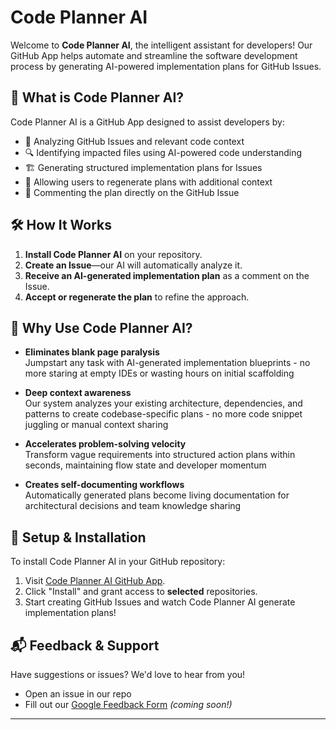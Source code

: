 # Code Planner AI

Welcome to **Code Planner AI**, the intelligent assistant for developers! Our GitHub App helps automate and streamline the software development process by generating AI-powered implementation plans for GitHub Issues.

## 🚀 What is Code Planner AI?
Code Planner AI is a GitHub App designed to assist developers by:
- 📝 Analyzing GitHub Issues and relevant code context
- 🔍 Identifying impacted files using AI-powered code understanding
- 🏗️ Generating structured implementation plans for Issues
- 🔄 Allowing users to regenerate plans with additional context
- 📌 Commenting the plan directly on the GitHub Issue

## 🛠️ How It Works
1. **Install Code Planner AI** on your repository.
2. **Create an Issue**—our AI will automatically analyze it.
3. **Receive an AI-generated implementation plan** as a comment on the Issue.
4. **Accept or regenerate the plan** to refine the approach.

## 🎯 Why Use Code Planner AI?

- **Eliminates blank page paralysis**  
Jumpstart any task with AI-generated implementation blueprints - no more staring at empty IDEs or wasting hours on initial scaffolding

- **Deep context awareness**  
Our system analyzes your existing architecture, dependencies, and patterns to create codebase-specific plans - no more code snippet juggling or manual context sharing

- **Accelerates problem-solving velocity**  
Transform vague requirements into structured action plans within seconds, maintaining flow state and developer momentum

- **Creates self-documenting workflows**  
Automatically generated plans become living documentation for architectural decisions and team knowledge sharing

## 🔧 Setup & Installation
To install Code Planner AI in your GitHub repository:
1. Visit [Code Planner AI GitHub App](https://github.com/apps/code-planner-ai).
2. Click "Install" and grant access to **selected** repositories.
3. Start creating GitHub Issues and watch Code Planner AI generate implementation plans!

## 📬 Feedback & Support
Have suggestions or issues? We'd love to hear from you!
- Open an issue in our repo
- Fill out our [Google Feedback Form](https://docs.google.com/forms/d/e/1FAIpQLSeRw94saT95oVoFZBThf61tOL13QQYNa28rDRx4oamCeHxwGg/viewform?usp=sharing) *(coming soon!)*

---



